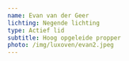 ```yaml
---
name: Evan van der Geer
lichting: Negende lichting
type: Actief lid
subtitle: Hoog opgeleide propper
photo: /img/luxoven/evan2.jpeg
---
```

